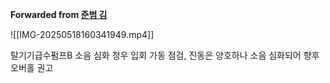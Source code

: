 **Forwarded from [준범 김](https://t.me/no_username_7008444932)**

![[IMG-20250518160341949.mp4]]

탈기기급수펌프B 소음 심화 청우 입회 가동 점검, 진동은 양호하나 소음 심화되어 향후 오버홀 권고